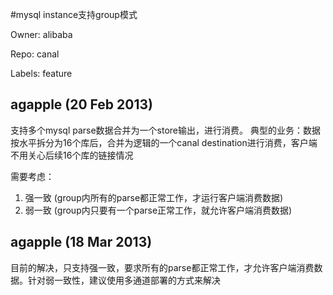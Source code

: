 #mysql instance支持group模式

Owner: alibaba

Repo: canal

Labels: feature 

## agapple (20 Feb 2013)

支持多个mysql parse数据合并为一个store输出，进行消费。
典型的业务：数据按水平拆分为16个库后，合并为逻辑的一个canal destination进行消费，客户端不用关心后续16个库的链接情况

需要考虑：
1. 强一致 (group内所有的parse都正常工作，才运行客户端消费数据)
2. 弱一致 (group内只要有一个parse正常工作，就允许客户端消费数据)


## agapple (18 Mar 2013)

目前的解决，只支持强一致，要求所有的parse都正常工作，才允许客户端消费数据。针对弱一致性，建议使用多通道部署的方式来解决



